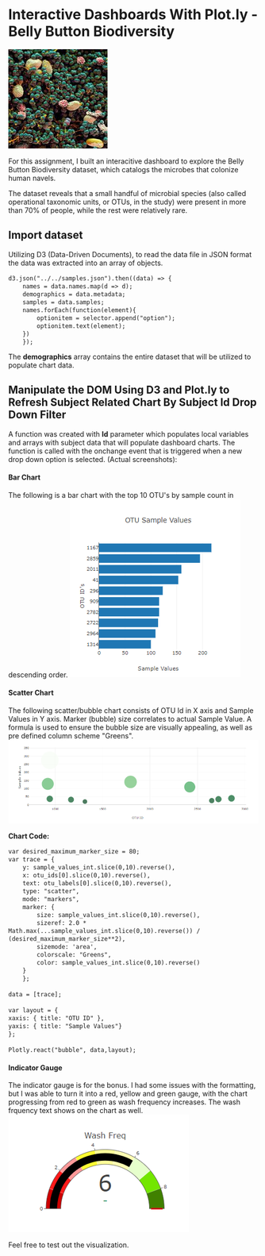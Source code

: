 # Interactive Dashboards With Plot.ly - Belly Button Biodiversity
![Image](images/Navelgazing.jpg)

For this assignment, I built an interacitive dashboard to explore the Belly Button Biodiversity dataset, which catalogs the microbes that colonize human navels.

The dataset reveals that a small handful of microbial species (also called operational taxonomic units, or OTUs, in the study) were present in more than 70% of people, while the rest were relatively rare.

## Import dataset

Utilizing D3 (Data-Driven Documents), to read the data file in JSON format the data was extracted into an array of objects.

    d3.json("../../samples.json").then((data) => {
        names = data.names.map(d => d);
        demographics = data.metadata;
        samples = data.samples;
        names.forEach(function(element){
            optionitem = selector.append("option");
            optionitem.text(element);
        })    
        });

The **demographics** array contains the entire dataset that will be utilized to populate chart data.


## Manipulate the DOM Using D3 and Plot.ly to Refresh Subject Related Chart By Subject Id Drop Down Filter
A function was created with **Id** parameter which populates  local variables and arrays with subject data that will populate dashboard charts.  The function is called with the onchange event that is triggered when a new drop down option is selected.   (Actual screenshots):

#### Bar Chart
The following is a bar chart with the top 10 OTU's by sample count in descending order. 
![Bar Chart](images/barchart.PNG)

#### Scatter Chart
The following scatter/bubble chart consists of OTU Id in X axis and Sample Values in Y axis. Marker (bubble) size correlates to actual Sample Value.  A formula is used to ensure the bubble size are visually appealing, as well as pre defined column scheme "Greens".
![Scatter Plot](images/bubble_chart.PNG)

**Chart Code:**

    var desired_maximum_marker_size = 80;
    var trace = {
        y: sample_values_int.slice(0,10).reverse(),
        x: otu_ids[0].slice(0,10).reverse(),
        text: otu_labels[0].slice(0,10).reverse(),
        type: "scatter",
        mode: "markers",
        marker: {
            size: sample_values_int.slice(0,10).reverse(),
            sizeref: 2.0 * Math.max(...sample_values_int.slice(0,10).reverse()) / (desired_maximum_marker_size**2),
            sizemode: 'area',
            colorscale: "Greens",
            color: sample_values_int.slice(0,10).reverse()
        }
        };
    
    data = [trace];

    var layout = {
    xaxis: { title: "OTU ID" },
    yaxis: { title: "Sample Values"}
    };

    Plotly.react("bubble", data,layout);


#### Indicator Gauge
The indicator gauge is for the bonus. I had some issues with the formatting, but I was able to turn it into a red, yellow and green gauge, with the chart progressing from red to green as wash frequency increases. The wash frquency text shows on the chart as well.
![Indicator Gauge](images/indicator.PNG)


Feel free to test out the visualization.
